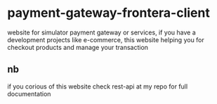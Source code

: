 # payment-gateway-frontera-client
website for simulator payment gateway or services, if you have a development projects like e-commerce, this website helping you for checkout products and manage your transaction
## nb
if you corious of this website check rest-api at my repo for full documentation 

